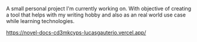 A small personal project I'm currently working on. With objective of creating a tool that helps with my writing hobby and also as an real world use case while learning technologies.

https://novel-docs-cd3mkcyps-lucasgauterio.vercel.app/
